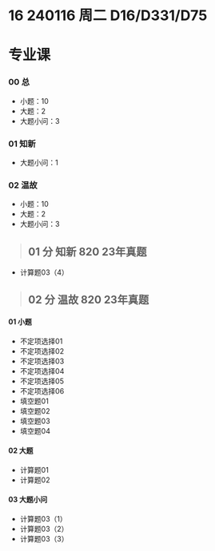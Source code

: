 # 16 240116 周二 D16/D331/D75



# 专业课

### 00 总

* 小题：10
* 大题：2
* 大题小问：3



### 01 知新

* 大题小问：1



### 02 温故

* 小题：10
* 大题：2
* 大题小问：3



> ## 01 分 知新 820 23年真题

* 计算题03（4）



> ## 02 分 温故 820 23年真题

#### 01 小题

* 不定项选择01 
* 不定项选择02  
* 不定项选择03  
* 不定项选择04
* 不定项选择05
* 不定项选择06
* 填空题01
* 填空题02
* 填空题03
* 填空题04

#### 02 大题

* 计算题01 
* 计算题02

#### 03 大题小问

* 计算题03（1）
* 计算题03（2）
* 计算题03（3）



